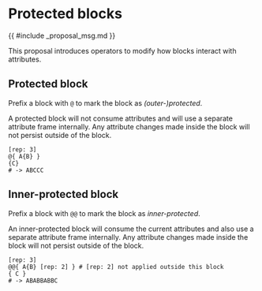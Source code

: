 # Protected blocks

{{ #include _proposal_msg.md }}

This proposal introduces operators to modify how blocks interact with attributes.

## Protected block

Prefix a block with `@` to mark the block as _(outer-)protected_.

A protected block will not consume attributes and will use a separate attribute frame internally. Any attribute changes made inside the block will not persist outside of the block.

```rant
[rep: 3]
@{ A{B} }
{C}
# -> ABCCC
```

## Inner-protected block

Prefix a block with `@@` to mark the block as _inner-protected_.

An inner-protected block will consume the current attributes and also use a separate attribute frame internally. Any attribute changes made inside the block will not persist outside of the block.

```rant
[rep: 3]
@@{ A{B} [rep: 2] } # [rep: 2] not applied outside this block
{ C }
# -> ABABBABBC
```
